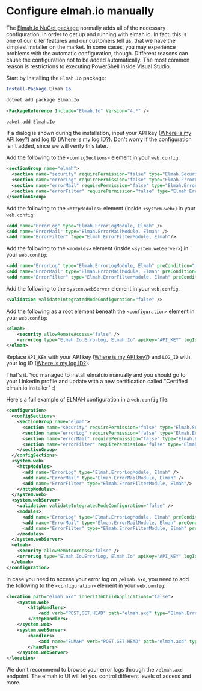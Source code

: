 # Configure elmah.io manually

The [Elmah.Io NuGet package](https://www.nuget.org/packages/elmah.io/) normally adds all of the necessary configuration, in order to get up and running with elmah.io. In fact, this is one of our killer features and our customers tell us, that we have the simplest installer on the market. In some cases, you may experience problems with the automatic configuration, though. Different reasons can cause the configuration not to be added automatically. The most common reason is restrictions to executing PowerShell inside Visual Studio.

Start by installing the `Elmah.Io` package:

```powershell fct_label="Package Manager"
Install-Package Elmah.Io
```
```cmd fct_label=".NET CLI"
dotnet add package Elmah.Io
```
```xml fct_label="PackageReference"
<PackageReference Include="Elmah.Io" Version="4.*" />
```
```xml fct_label="Paket CLI"
paket add Elmah.Io
```

If a dialog is shown during the installation, input your API key ([Where is my API key?](https://docs.elmah.io/where-is-my-api-key/)) and log ID ([Where is my log ID?](https://docs.elmah.io/where-is-my-log-id/)). Don't worry if the configuration isn't added, since we will verify this later.

Add the following to the `<configSections>` element in your `web.config`:

```xml
<sectionGroup name="elmah">
  <section name="security" requirePermission="false" type="Elmah.SecuritySectionHandler, Elmah" />
  <section name="errorLog" requirePermission="false" type="Elmah.ErrorLogSectionHandler, Elmah" />
  <section name="errorMail" requirePermission="false" type="Elmah.ErrorMailSectionHandler, Elmah" />
  <section name="errorFilter" requirePermission="false" type="Elmah.ErrorFilterSectionHandler, Elmah" />
</sectionGroup>
```

Add the following to the `<httpModules>` element (inside `<system.web>`) in your `web.config`:

```xml
<add name="ErrorLog" type="Elmah.ErrorLogModule, Elmah" />
<add name="ErrorMail" type="Elmah.ErrorMailModule, Elmah" />
<add name="ErrorFilter" type="Elmah.ErrorFilterModule, Elmah"/>
```

Add the following to the `<modules>` element (inside `<system.webServer>`) in your `web.config`:

```xml
<add name="ErrorLog" type="Elmah.ErrorLogModule, Elmah" preCondition="managedHandler" />
<add name="ErrorMail" type="Elmah.ErrorMailModule, Elmah" preCondition="managedHandler" />
<add name="ErrorFilter" type="Elmah.ErrorFilterModule, Elmah" preCondition="managedHandler" />
```

Add the following to the `system.webServer` element in your `web.config`:

```xml
<validation validateIntegratedModeConfiguration="false" />
```

Add the following as a root element beneath the `<configuration>` element in your `web.config`:

```xml
<elmah>
    <security allowRemoteAccess="false" />
    <errorLog type="Elmah.Io.ErrorLog, Elmah.Io" apiKey="API_KEY" logId="LOG_ID" />
</elmah>
```

Replace `API_KEY` with your API key ([Where is my API key?](https://docs.elmah.io/where-is-my-api-key/)) and `LOG_ID` with your log ID ([Where is my log ID?](https://docs.elmah.io/where-is-my-log-id/)).

That's it. You managed to install elmah.io manually and you should go to your LinkedIn profile and update with a new certification called "Certified elmah.io installer" :)

Here's a full example of ELMAH configuration in a `web.config` file:

```xml
<configuration>
  <configSections>
    <sectionGroup name="elmah">
      <section name="security" requirePermission="false" type="Elmah.SecuritySectionHandler, Elmah" />
      <section name="errorLog" requirePermission="false" type="Elmah.ErrorLogSectionHandler, Elmah" />
      <section name="errorMail" requirePermission="false" type="Elmah.ErrorMailSectionHandler, Elmah" />
      <section name="errorFilter" requirePermission="false" type="Elmah.ErrorFilterSectionHandler, Elmah" />
    </sectionGroup>
  </configSections>
  <system.web>
    <httpModules>
      <add name="ErrorLog" type="Elmah.ErrorLogModule, Elmah" />
      <add name="ErrorMail" type="Elmah.ErrorMailModule, Elmah" />
      <add name="ErrorFilter" type="Elmah.ErrorFilterModule, Elmah"/>
    </httpModules>
  </system.web>
  <system.webServer>
    <validation validateIntegratedModeConfiguration="false" />
    <modules>
      <add name="ErrorLog" type="Elmah.ErrorLogModule, Elmah" preCondition="managedHandler" />
      <add name="ErrorMail" type="Elmah.ErrorMailModule, Elmah" preCondition="managedHandler" />
      <add name="ErrorFilter" type="Elmah.ErrorFilterModule, Elmah" preCondition="managedHandler" />
    </modules>
  </system.webServer>
  <elmah>
    <security allowRemoteAccess="false" />
    <errorLog type="Elmah.Io.ErrorLog, Elmah.Io" apiKey="API_KEY" logId="LOG_ID" />
  </elmah>
</configuration>
```

In case you need to access your error log on `/elmah.axd`, you need to add the following to the `<configuration>` element in your `web.config`:

```xml
<location path="elmah.axd" inheritInChildApplications="false">
    <system.web>
        <httpHandlers>
            <add verb="POST,GET,HEAD" path="elmah.axd" type="Elmah.ErrorLogPageFactory, Elmah" />
        </httpHandlers>
    </system.web>
    <system.webServer>
        <handlers>
            <add name="ELMAH" verb="POST,GET,HEAD" path="elmah.axd" type="Elmah.ErrorLogPageFactory, Elmah" preCondition="integratedMode" />
        </handlers>
    </system.webServer>
</location>
```

We don't recommend to browse your error logs through the `/elmah.axd` endpoint. The elmah.io UI will let you control different levels of access and more.